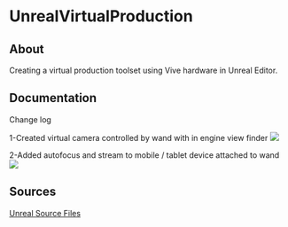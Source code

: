 # UnrealVirtualProduction
## About
Creating a virtual production toolset using Vive hardware in Unreal Editor.
## Documentation
Change log

1-Created virtual camera controlled by wand with in engine view finder
![](FirstVirtualCamera/ScreenCaptures/VirtualCamera-1.gif?raw=true) 


2-Added autofocus and stream to mobile / tablet device attached to wand
![](FirstVirtualCamera/ScreenCaptures/VirtualCamera-2.gif?raw=true) 

## Sources 
[Unreal Source Files](FirstVirtualCamera/Content)   